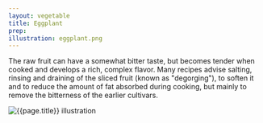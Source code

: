 ```yaml
---
layout: vegetable
title: Eggplant
prep:
illustration: eggplant.png
---
```


The raw fruit can have a somewhat bitter taste, but becomes tender when cooked and develops a rich, complex flavor. Many recipes advise salting, rinsing and draining of the sliced fruit (known as "degorging"), to soften it and to reduce the amount of fat absorbed during cooking, but mainly to remove the bitterness of the earlier cultivars.

![{{page.title}} illustration](/resources/vegetables/{{page.illustration}})